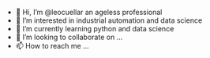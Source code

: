- 👋 Hi, I’m @leocuellar an ageless professional
- 👀 I’m interested in industrial automation and data science
- 🌱 I’m currently learning python and data science
- 💞️ I’m looking to collaborate on ...
- 📫 How to reach me ...

<!---
leocuellar/leocuellar is a ✨ special ✨ repository because its `README.md` (this file) appears on your GitHub profile.
You can click the Preview link to take a look at your changes.
--->

